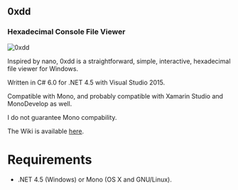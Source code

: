 ## 0xdd
### Hexadecimal Console File Viewer

![0xdd](http://didi.wilomgfx.net/p/0xdd3.png)

Inspired by nano, 0xdd is a straightforward, simple, interactive, hexadecimal file viewer for Windows.

Written in C# 6.0 for .NET 4.5 with Visual Studio 2015.

Compatible with Mono, and probably compatible with Xamarin Studio and MonoDevelop as well.

I do not guarantee Mono compability.

The Wiki is available [here](https://github.com/guitarxhero/0xDD/wiki).

# Requirements

- .NET 4.5 (Windows) or Mono (OS X and GNU/Linux).
